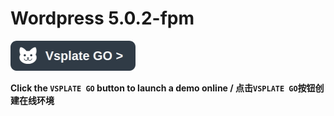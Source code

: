 # Wordpress 5.0.2-fpm

<a href="https://www.vsplate.com/?docker-compose=https://github.com/vsplate/dcenvs/wordpress/5.0.2-fpm"><img alt="VSPLATE GO" src="https://raw.githubusercontent.com/vsplate/images/master/vsgo_btn.png" width="200px"></a>

**Click the `VSPLATE GO` button to launch a demo online / 点击`VSPLATE GO`按钮创建在线环境**